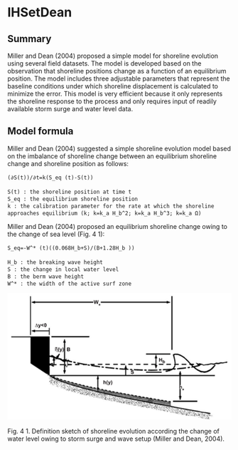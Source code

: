 # IHSetDean

## Summary

Miller and Dean (2004) proposed a simple model for shoreline evolution using several field datasets. The model is developed based on the observation that shoreline positions change as a function of an equilibrium position. The model includes three adjustable parameters that represent the baseline conditions under which shoreline displacement is calculated to minimize the error. This model is very efficient because it only represents the shoreline response to the process and only requires input of readily available storm surge and water level data.

## Model formula

Miller and Dean (2004) suggested a simple shoreline evolution model based on the imbalance of shoreline change between an equilibrium shoreline change and shoreline position as follows:

```text
(∂S(t))/∂t=k(S_eq (t)-S(t))

S(t) : the shoreline position at time t
S_eq : the equilibrium shoreline position
k : the calibration parameter for the rate at which the shoreline approaches equilibrium (k; k=k_a H_b^2; k=k_a H_b^3; k=k_a Ω)
```

Miller and Dean (2004) proposed an equilibrium shoreline change owing to the change of sea level (Fig. 4 1):

```text
S_eq=-W^* (t)((0.068H_b+S)/(B+1.28H_b ))

H_b : the breaking wave height
S : the change in local water level
B : the berm wave height
W^* : the width of the active surf zone
```

![Definition sketch of shoreline evolution](_static/images/Imagen1.png)

Fig. 4 1. Definition sketch of shoreline evolution according the change of water level owing to storm surge and wave setup (Miller and Dean, 2004).